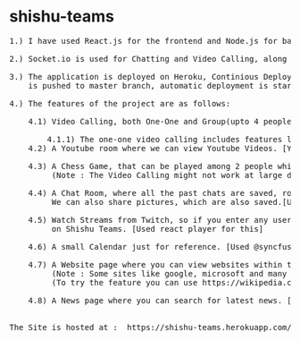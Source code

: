 # shishu-teams

<pre>
1.) I have used React.js for the frontend and Node.js for backend. <br/>
2.) Socket.io is used for Chatting and Video Calling, along with Peer.js(WebRTC). <br/>
3.) The application is deployed on Heroku, Continious Deployment is activated, so as soon as some code 
    is pushed to master branch, automatic deployment is started on Heroku. <br/>
4.) The features of the project are as follows: <br/>
    4.1) Video Calling, both One-One and Group(upto 4 people) [Used Socket.io and Peer.js]<br/>
        4.1.1) The one-one video calling includes features like screenshare, fullscreen, chat while video call, whiteboard. 
    4.2) A Youtube room where we can view Youtube Videos. [Youtube API provided by Rapidapi.com]<br/>
    4.3) A Chess Game, that can be played among 2 people while Video Calling. [Used chess.js, socket.io and peer.js]
         (Note : The Video Calling might not work at large distances due to some security issues of Heroku) <br/>
    4.4) A Chat Room, where all the past chats are saved, rooms can be created and people can be added to rooms. 
         We can also share pictures, which are also saved.[Used ChatEngine API]<br />
    4.5) Watch Streams from Twitch, so if you enter any username on twitch that's streaming, you'll be able to see that
         on Shishu Teams. [Used react player for this]<br />
    4.6) A small Calendar just for reference. [Used @syncfusion/ej2-react-calendars for this]<br />
    4.7) A Website page where you can view websites within the site. [Used react-iframe]
         (Note : Some sites like google, microsoft and many more might not be visible because of security issues)
         (To try the feature you can use https://wikipedia.com/)<br />
    4.8) A News page where you can search for latest news. [Used Bing API(by Microsoft Azure) via Rapidapi.com platform]<br />
    
The Site is hosted at :  https://shishu-teams.herokuapp.com/
    
</pre>
